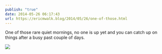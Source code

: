 ```yaml
---
publish: "true"
date: 2014-05-26 06:17:43
url: https://ericmwalk.blog/2014/05/26/one-of-those.html
---
```


One of those rare quiet mornings, no one is up yet and you can catch up on things after a busy past couple of days.

![](https://ericmwalk.blog/uploads/2022/1730f9ed08.jpg)